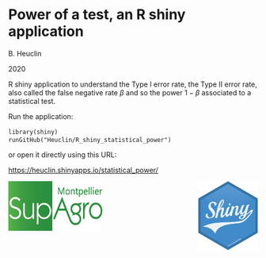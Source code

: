 
 
# Power of a test, an R shiny application 

B. Heuclin

2020

R shiny application to understand the Type I error rate, the Type II error rate, also called the false negative rate $\beta$ and so the power $1 - \beta$ associated to a statistical test.


Run the application:

```{r}
library(shiny)
runGitHub("Heuclin/R_shiny_statistical_power")
```

or open it directly using this URL:

https://heuclin.shinyapps.io/statistical_power/


<img src="www/logo_supagro.png" align="left" width=190 height=100 alt="" /> 
<img src="www/logo_shiny.png" align="right" width=120 height=139 alt="" />
